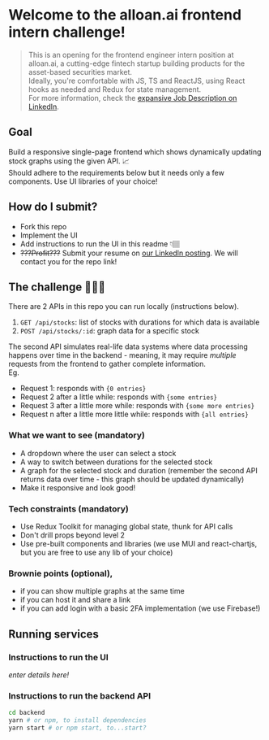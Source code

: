 # Welcome to the alloan.ai frontend intern challenge!

> This is an opening for the frontend engineer intern position at alloan.ai, a cutting-edge fintech startup building products for the asset-based securities market.  
> Ideally, you're comfortable with JS, TS and ReactJS, using React hooks as needed and Redux for state management.  
> For more information, check the [expansive Job Description on LinkedIn](https://www.linkedin.com/jobs/view/4137806064). 

## Goal
Build a responsive single-page frontend which shows dynamically updating stock graphs using the given API. 📈  
Should adhere to the requirements below but it needs only a few components. Use UI libraries of your choice!

## How do I submit?
- Fork this repo
- Implement the UI
- Add instructions to run the UI in this readme 👇🏽
- ~~???Profit???~~ Submit your resume on [our LinkedIn posting](https://www.linkedin.com/jobs/view/4137806064). We will contact you for the repo link!

## The challenge 🧑🏽‍💻
There are 2 APIs in this repo you can run locally (instructions below).  
1. `GET /api/stocks`: list of stocks with durations for which data is available 
2. `POST /api/stocks/:id`: graph data for a specific stock

The second API simulates real-life data systems where data processing happens over time in the backend - meaning, it may require _multiple_ requests from the frontend to gather complete information.   
Eg.
- Request 1: responds with `{0 entries}`
- Request 2 after a little while: responds with `{some entries}`
- Request 3 after a little more while: responds with `{some more entries}`
- Request n after a little more little while: responds with `{all entries}`

### What we want to see (mandatory)
- A dropdown where the user can select a stock
- A way to switch between durations for the selected stock
- A graph for the selected stock and duration (remember the second API returns data over time - this graph should be updated dynamically)
- Make it responsive and look good!

### Tech constraints (mandatory)
- Use Redux Toolkit for managing global state, thunk for API calls
- Don't drill props beyond level 2
- Use pre-built components and libraries (we use MUI and react-chartjs, but you are free to use any lib of your choice)

### Brownie points (optional),
- if you can show multiple graphs at the same time
- if you can host it and share a link
- if you can add login with a basic 2FA implementation (we use Firebase!)

## Running services
### Instructions to run the UI
_enter details here!_

### Instructions to run the backend API
```bash
cd backend
yarn # or npm, to install dependencies
yarn start # or npm start, to...start?
```
